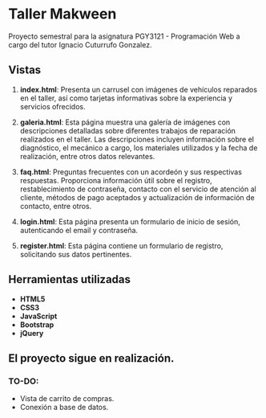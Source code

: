 # Taller Makween

Proyecto semestral para la asignatura PGY3121 - Programación Web a cargo del tutor Ignacio Cuturrufo Gonzalez.

## Vistas

1. **index.html**: Presenta un carrusel con imágenes de vehículos reparados en el taller, así como tarjetas informativas sobre la experiencia y servicios ofrecidos.

2. **galeria.html**: Esta página muestra una galería de imágenes con descripciones detalladas sobre diferentes trabajos de reparación realizados en el taller. Las descripciones incluyen información sobre el diagnóstico, el mecánico a cargo, los materiales utilizados y la fecha de realización, entre otros datos relevantes.

3. **faq.html**: Preguntas frecuentes con un acordeón y sus respectivas respuestas. Proporciona información útil sobre el registro, restablecimiento de contraseña, contacto con el servicio de atención al cliente, métodos de pago aceptados y actualización de información de contacto, entre otros.

4. **login.html**: Esta página presenta un formulario de inicio de sesión, autenticando el email y contraseña.

5. **register.html**: Esta página contiene un formulario de registro, solicitando sus datos pertinentes.

## Herramientas utilizadas

- **HTML5**
- **CSS3**
- **JavaScript**
- **Bootstrap**
- **jQuery**

## El proyecto sigue en realización.

### TO-DO:
- Vista de carrito de compras.
- Conexión a base de datos.

